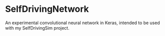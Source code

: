 # SelfDrivingNetwork
An experimental convolutional neural network in Keras, intended to be used with my SelfDrivingSim project.
